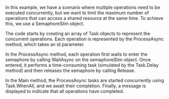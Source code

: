 In this example, we have a scenario where multiple operations need to be executed concurrently, but we want to limit the maximum number of operations that can access a shared resource at the same time. To achieve this, we use a SemaphoreSlim object.

The code starts by creating an array of Task objects to represent the concurrent operations. Each operation is represented by the ProcessAsync method, which takes an id parameter.

In the ProcessAsync method, each operation first waits to enter the semaphore by calling WaitAsync on the semaphoreSlim object. Once entered, it performs a time-consuming task (simulated by the Task.Delay method) and then releases the semaphore by calling Release.

In the Main method, the ProcessAsync tasks are started concurrently using Task.WhenAll, and we await their completion. Finally, a message is displayed to indicate that all operations have completed.
